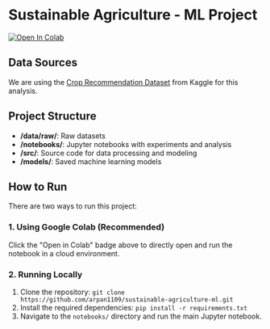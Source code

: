 # Sustainable Agriculture - ML Project

[![Open In Colab](https://colab.research.google.com/assets/colab-badge.svg)](https://colab.research.google.com/github/arpan1109/sustainable-agriculture-ml/blob/main/notebooks/crop-recommendation.ipynb)

## Data Sources
We are using the [Crop Recommendation Dataset](https://www.kaggle.com/datasets/atharvaingle/crop-recommendation-dataset) from Kaggle for this analysis.

## Project Structure
- **/data/raw/**: Raw datasets
- **/notebooks/**: Jupyter notebooks with experiments and analysis
- **/src/**: Source code for data processing and modeling
- **/models/**: Saved machine learning models

## How to Run
There are two ways to run this project:

### 1. Using Google Colab (Recommended)
Click the "Open in Colab" badge above to directly open and run the notebook in a cloud environment.

### 2. Running Locally
1.  Clone the repository:
    `git clone https://github.com/arpan1109/sustainable-agriculture-ml.git`
2.  Install the required dependencies:
    `pip install -r requirements.txt`
3.  Navigate to the `notebooks/` directory and run the main Jupyter notebook.
